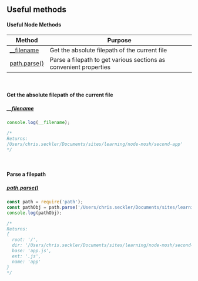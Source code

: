 ## Useful methods

#### Useful Node Methods

| Method | Purpose
|---------------|----------------------------------------|
| [__filename]() | Get the absolute filepath of the current file |
| [path.parse()]() | Parse a filepath to get various sections as convenient properties |
<br>

#### Get the absolute filepath of the current file
##### [__filename](https://nodejs.org/api/modules.html#modules_filename)
```js
console.log(__filename);

/*
Returns:
/Users/chris.seckler/Documents/sites/learning/node-mosh/second-app'
*/
```

<br>

#### Parse a filepath
##### [path.parse()](https://nodejs.org/dist/latest-v8.x/docs/api/path.html#path_path_parse_path)
```js
const path = require('path');
const pathObj = path.parse('/Users/chris.seckler/Documents/sites/learning/node-mosh/second-app/app.js');
console.log(pathObj);

/*
Returns:
{ 
  root: '/',
  dir: '/Users/chris.seckler/Documents/sites/learning/node-mosh/second-app',
  base: 'app.js',
  ext: '.js',
  name: 'app' 
}
*/
```
